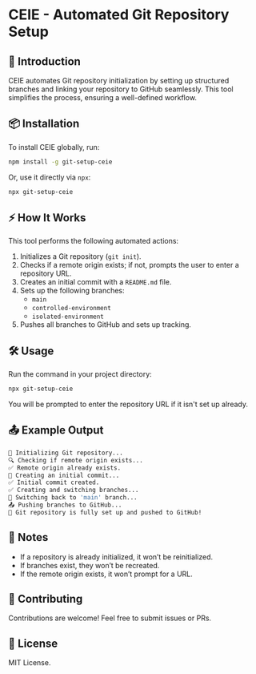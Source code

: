 # CEIE - Automated Git Repository Setup

## 🚀 Introduction
CEIE automates Git repository initialization by setting up structured branches and linking your repository to GitHub seamlessly. This tool simplifies the process, ensuring a well-defined workflow.

## 📦 Installation
To install CEIE globally, run:
```sh
npm install -g git-setup-ceie
```

Or, use it directly via `npx`:
```sh
npx git-setup-ceie
```

## ⚡ How It Works
This tool performs the following automated actions:
1. Initializes a Git repository (`git init`).
2. Checks if a remote origin exists; if not, prompts the user to enter a repository URL.
3. Creates an initial commit with a `README.md` file.
4. Sets up the following branches:
   - `main`
   - `controlled-environment`
   - `isolated-environment`
5. Pushes all branches to GitHub and sets up tracking.

## 🛠 Usage
Run the command in your project directory:
```sh
npx git-setup-ceie
```
You will be prompted to enter the repository URL if it isn't set up already.

## 📤 Example Output
```sh
🚀 Initializing Git repository...
🔍 Checking if remote origin exists...
✅ Remote origin already exists.
📄 Creating an initial commit...
✅ Initial commit created.
✅ Creating and switching branches...
🔀 Switching back to 'main' branch...
📤 Pushing branches to GitHub...
🎉 Git repository is fully set up and pushed to GitHub!
```

## 📌 Notes
- If a repository is already initialized, it won’t be reinitialized.
- If branches exist, they won’t be recreated.
- If the remote origin exists, it won’t prompt for a URL.

## 🤝 Contributing
Contributions are welcome! Feel free to submit issues or PRs.

## 📜 License
MIT License.

